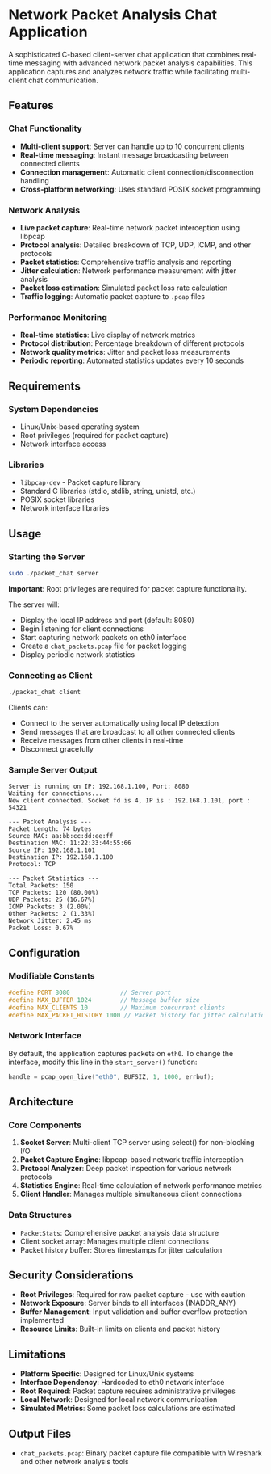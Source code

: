 # Network Packet Analysis Chat Application

A sophisticated C-based client-server chat application that combines real-time messaging with advanced network packet analysis capabilities. This application captures and analyzes network traffic while facilitating multi-client chat communication.

## Features

### Chat Functionality
- **Multi-client support**: Server can handle up to 10 concurrent clients
- **Real-time messaging**: Instant message broadcasting between connected clients
- **Connection management**: Automatic client connection/disconnection handling
- **Cross-platform networking**: Uses standard POSIX socket programming

### Network Analysis
- **Live packet capture**: Real-time network packet interception using libpcap
- **Protocol analysis**: Detailed breakdown of TCP, UDP, ICMP, and other protocols
- **Packet statistics**: Comprehensive traffic analysis and reporting
- **Jitter calculation**: Network performance measurement with jitter analysis
- **Packet loss estimation**: Simulated packet loss rate calculation
- **Traffic logging**: Automatic packet capture to `.pcap` files

### Performance Monitoring
- **Real-time statistics**: Live display of network metrics
- **Protocol distribution**: Percentage breakdown of different protocols
- **Network quality metrics**: Jitter and packet loss measurements
- **Periodic reporting**: Automated statistics updates every 10 seconds

## Requirements

### System Dependencies
- Linux/Unix-based operating system
- Root privileges (required for packet capture)
- Network interface access

### Libraries
- `libpcap-dev` - Packet capture library
- Standard C libraries (stdio, stdlib, string, unistd, etc.)
- POSIX socket libraries
- Network interface libraries
## Usage

### Starting the Server
```bash
sudo ./packet_chat server
```

**Important**: Root privileges are required for packet capture functionality.

The server will:
- Display the local IP address and port (default: 8080)
- Begin listening for client connections
- Start capturing network packets on eth0 interface
- Create a `chat_packets.pcap` file for packet logging
- Display periodic network statistics

### Connecting as Client
```bash
./packet_chat client
```

Clients can:
- Connect to the server automatically using local IP detection
- Send messages that are broadcast to all other connected clients
- Receive messages from other clients in real-time
- Disconnect gracefully

### Sample Server Output
```
Server is running on IP: 192.168.1.100, Port: 8080
Waiting for connections...
New client connected. Socket fd is 4, IP is : 192.168.1.101, port : 54321

--- Packet Analysis ---
Packet Length: 74 bytes
Source MAC: aa:bb:cc:dd:ee:ff
Destination MAC: 11:22:33:44:55:66
Source IP: 192.168.1.101
Destination IP: 192.168.1.100
Protocol: TCP

--- Packet Statistics ---
Total Packets: 150
TCP Packets: 120 (80.00%)
UDP Packets: 25 (16.67%)
ICMP Packets: 3 (2.00%)
Other Packets: 2 (1.33%)
Network Jitter: 2.45 ms
Packet Loss: 0.67%
```

## Configuration

### Modifiable Constants
```c
#define PORT 8080              // Server port
#define MAX_BUFFER 1024        // Message buffer size
#define MAX_CLIENTS 10         // Maximum concurrent clients
#define MAX_PACKET_HISTORY 1000 // Packet history for jitter calculation
```

### Network Interface
By default, the application captures packets on `eth0`. To change the interface, modify this line in the `start_server()` function:
```c
handle = pcap_open_live("eth0", BUFSIZ, 1, 1000, errbuf);
```

## Architecture

### Core Components

1. **Socket Server**: Multi-client TCP server using select() for non-blocking I/O
2. **Packet Capture Engine**: libpcap-based network traffic interception
3. **Protocol Analyzer**: Deep packet inspection for various network protocols
4. **Statistics Engine**: Real-time calculation of network performance metrics
5. **Client Handler**: Manages multiple simultaneous client connections

### Data Structures

- `PacketStats`: Comprehensive packet analysis data structure
- Client socket array: Manages multiple client connections
- Packet history buffer: Stores timestamps for jitter calculation

## Security Considerations

- **Root Privileges**: Required for raw packet capture - use with caution
- **Network Exposure**: Server binds to all interfaces (INADDR_ANY)
- **Buffer Management**: Input validation and buffer overflow protection implemented
- **Resource Limits**: Built-in limits on clients and packet history

## Limitations

- **Platform Specific**: Designed for Linux/Unix systems
- **Interface Dependency**: Hardcoded to eth0 network interface
- **Root Required**: Packet capture requires administrative privileges
- **Local Network**: Designed for local network communication
- **Simulated Metrics**: Some packet loss calculations are estimated

## Output Files

- `chat_packets.pcap`: Binary packet capture file compatible with Wireshark and other network analysis tools
